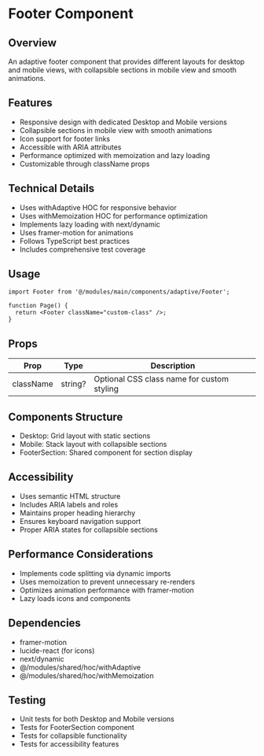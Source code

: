 # Footer Component

## Overview
An adaptive footer component that provides different layouts for desktop and mobile views, with collapsible sections in mobile view and smooth animations.

## Features
- Responsive design with dedicated Desktop and Mobile versions
- Collapsible sections in mobile view with smooth animations
- Icon support for footer links
- Accessible with ARIA attributes
- Performance optimized with memoization and lazy loading
- Customizable through className props

## Technical Details
- Uses withAdaptive HOC for responsive behavior
- Uses withMemoization HOC for performance optimization
- Implements lazy loading with next/dynamic
- Uses framer-motion for animations
- Follows TypeScript best practices
- Includes comprehensive test coverage

## Usage
```tsx
import Footer from '@/modules/main/components/adaptive/Footer';

function Page() {
  return <Footer className="custom-class" />;
}
```

## Props
| Prop | Type | Description |
|------|------|-------------|
| className | string? | Optional CSS class name for custom styling |

## Components Structure
- Desktop: Grid layout with static sections
- Mobile: Stack layout with collapsible sections
- FooterSection: Shared component for section display

## Accessibility
- Uses semantic HTML structure
- Includes ARIA labels and roles
- Maintains proper heading hierarchy
- Ensures keyboard navigation support
- Proper ARIA states for collapsible sections

## Performance Considerations
- Implements code splitting via dynamic imports
- Uses memoization to prevent unnecessary re-renders
- Optimizes animation performance with framer-motion
- Lazy loads icons and components

## Dependencies
- framer-motion
- lucide-react (for icons)
- next/dynamic
- @/modules/shared/hoc/withAdaptive
- @/modules/shared/hoc/withMemoization

## Testing
- Unit tests for both Desktop and Mobile versions
- Tests for FooterSection component
- Tests for collapsible functionality
- Tests for accessibility features

